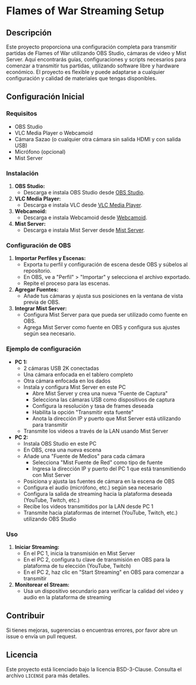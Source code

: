 # Flames of War Streaming Setup

## Descripción
Este proyecto proporciona una configuración completa para transmitir partidas de Flames of War utilizando OBS Studio, cámaras de video y Mist Server. Aquí encontrarás guías, configuraciones y scripts necesarios para comenzar a transmitir tus partidas, utilizando software libre y hardware económico. El proyecto es flexible y puede adaptarse a cualquier configuración y calidad de materiales que tengas disponibles.

## Configuración Inicial
### Requisitos
- OBS Studio
- VLC Media Player o Webcamoid
- Cámara Sazao (o cualquier otra cámara sin salida HDMI y con salida USB)
- Micrófono (opcional)
- Mist Server

### Instalación
1. **OBS Studio:**
   - Descarga e instala OBS Studio desde [OBS Studio](https://obsproject.com/).
2. **VLC Media Player:**
   - Descarga e instala VLC desde [VLC Media Player](https://www.videolan.org/vlc/).
3. **Webcamoid:**
   - Descarga e instala Webcamoid desde [Webcamoid](https://webcamoid.github.io/).
4. **Mist Server:**
   - Descarga e instala Mist Server desde [Mist Server](https://mistserver.org/).

### Configuración de OBS
1. **Importar Perfiles y Escenas:**
   - Exporta tu perfil y configuración de escena desde OBS y súbelos al repositorio.
   - En OBS, ve a "Perfil" > "Importar" y selecciona el archivo exportado.
   - Repite el proceso para las escenas.
2. **Agregar Fuentes:**
   - Añade tus cámaras y ajusta sus posiciones en la ventana de vista previa de OBS.
3. **Integrar Mist Server:**
   - Configura Mist Server para que pueda ser utilizado como fuente en OBS.
   - Agrega Mist Server como fuente en OBS y configura sus ajustes según sea necesario.

### Ejemplo de configuración
- **PC 1:**
  - 2 cámaras USB 2K conectadas
  - Una cámara enfocada en el tablero completo
  - Otra cámara enfocada en los dados
  - Instala y configura Mist Server en este PC
    - Abre Mist Server y crea una nueva "Fuente de Captura"
    - Selecciona las cámaras USB como dispositivos de captura
    - Configura la resolución y tasa de frames deseada
    - Habilita la opción "Transmitir esta fuente"
    - Anota la dirección IP y puerto que Mist Server está utilizando para transmitir
  - Transmite los videos a través de la LAN usando Mist Server
- **PC 2:**
  - Instala OBS Studio en este PC
  - En OBS, crea una nueva escena
  - Añade una "Fuente de Medios" para cada cámara
    - Selecciona "Mist Fuente de Red" como tipo de fuente
    - Ingresa la dirección IP y puerto del PC 1 que está transmitiendo con Mist Server
  - Posiciona y ajusta las fuentes de cámara en la escena de OBS
  - Configura el audio (micrófono, etc.) según sea necesario
  - Configura la salida de streaming hacia la plataforma deseada (YouTube, Twitch, etc.)
  - Recibe los videos transmitidos por la LAN desde PC 1
  - Transmite hacia plataformas de internet (YouTube, Twitch, etc.) utilizando OBS Studio

### Uso
1. **Iniciar Streaming:**
   - En el PC 1, inicia la transmisión en Mist Server
   - En el PC 2, configura tu clave de transmisión en OBS para la plataforma de tu elección (YouTube, Twitch)
   - En el PC 2, haz clic en "Start Streaming" en OBS para comenzar a transmitir
2. **Monitorear el Stream:**
   - Usa un dispositivo secundario para verificar la calidad del video y audio en la plataforma de streaming

## Contribuir
Si tienes mejoras, sugerencias o encuentras errores, por favor abre un issue o envía un pull request.

## Licencia
Este proyecto está licenciado bajo la licencia BSD-3-Clause. Consulta el archivo `LICENSE` para más detalles.


